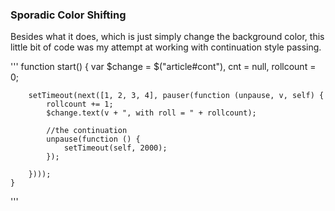 ### Sporadic Color Shifting

Besides what it does, which is just simply change the background color, this little bit of code was my attempt at
working with continuation style passing.

'''
    function start() {
        var $change = $("article#cont"), cnt = null, rollcount = 0;


        setTimeout(next([1, 2, 3, 4], pauser(function (unpause, v, self) {
            rollcount += 1;
            $change.text(v + ", with roll = " + rollcount);
            
            //the continuation
            unpause(function () {
                setTimeout(self, 2000);
            });

        })));
    }
'''